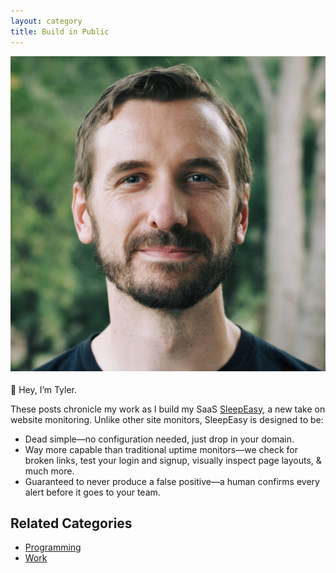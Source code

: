 ```yaml
---
layout: category
title: Build in Public
---
```



<div class="float-right ml-2 sm:ml-8">
    <img src="/assets/images/author/tyler-young.jpg" class="rounded-full w-32" style="margin: 0 0 0.25rem">
</div>

👋 Hey, I’m Tyler.

These posts chronicle my work as I build my SaaS [SleepEasy](https://www.sleepeasy.app), a new take on website monitoring. Unlike other site monitors, SleepEasy is designed to be:

* Dead simple—no configuration needed, just drop in your domain.
* Way more capable than traditional uptime monitors—we check for broken links, test your login and signup, visually inspect page layouts, & much more.
* Guaranteed to never produce a false positive—a human confirms every alert before it goes to your team.

## Related Categories

- [Programming](/category/programming/)
- [Work](/category/work/)
